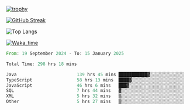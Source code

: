 <!--
**ren-joey/ren-joey** is a ✨ _special_ ✨ repository because its `README.md` (this file) appears on your GitHub profile.

Here are some ideas to get you started:

- 🔭 I’m currently working on ...
- 🌱 I’m currently learning ...
- 👯 I’m looking to collaborate on ...
- 🤔 I’m looking for help with ...
- 💬 Ask me about ...
- 📫 How to reach me: ...
- 😄 Pronouns: ...
- ⚡ Fun fact: ...
-->

[![trophy](https://github-profile-trophy.vercel.app/?username=ren-joey&theme=darkhub&column=5)](https://github.com/ren-joey)

[![GitHub Streak](https://streak-stats.demolab.com/?user=ren-joey&theme=dark)](https://github.com/ren-joey)

![Top Langs](https://github-readme-stats.vercel.app/api/top-langs?username=ren-joey&show_icons=true&layout=compact&locale=en&hide=html,CSS,scss,Pug,Twig&theme=dark)

[![Waka_time](https://github-readme-stats.vercel.app/api/wakatime?username=joeyren&theme=dark)](https://github.com/ren-joey)

<!--START_SECTION:waka-->

```rust
From: 19 September 2024 - To: 15 January 2025

Total Time: 298 hrs 18 mins

Java                       139 hrs 45 mins ███████████▓░░░░░░░░░░░░░   46.01 %
TypeScript                 58 hrs 13 mins  ████▓░░░░░░░░░░░░░░░░░░░░   19.17 %
JavaScript                 46 hrs 6 mins   ███▓░░░░░░░░░░░░░░░░░░░░░   15.18 %
SQL                        7 hrs 44 mins   ▓░░░░░░░░░░░░░░░░░░░░░░░░   02.55 %
XML                        5 hrs 32 mins   ▒░░░░░░░░░░░░░░░░░░░░░░░░   01.82 %
Other                      5 hrs 27 mins   ▒░░░░░░░░░░░░░░░░░░░░░░░░   01.80 %
```

<!--END_SECTION:waka-->
